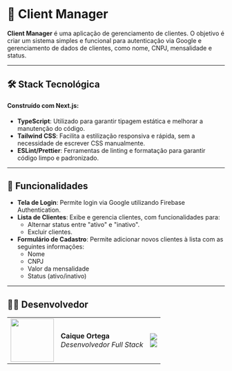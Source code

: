 # 🚀 Client Manager 
**Client Manager** é uma aplicação de gerenciamento de clientes. O objetivo é criar um sistema simples e funcional para autenticação via Google e gerenciamento de dados de clientes, como nome, CNPJ, mensalidade e status.

---

## 🛠️ Stack Tecnológica

#### Construído com Next.js:
- **TypeScript**: Utilizado para garantir tipagem estática e melhorar a manutenção do código.
- **Tailwind CSS**: Facilita a estilização responsiva e rápida, sem a necessidade de escrever CSS manualmente.
- **ESLint/Prettier**: Ferramentas de linting e formatação para garantir código limpo e padronizado.

---

## 📑 Funcionalidades

- **Tela de Login**: Permite login via Google utilizando Firebase Authentication.
- **Lista de Clientes**: Exibe e gerencia clientes, com funcionalidades para:
  - Alternar status entre "ativo" e "inativo".
  - Excluir clientes.
- **Formulário de Cadastro**: Permite adicionar novos clientes à lista com as seguintes informações:
  - Nome
  - CNPJ
  - Valor da mensalidade
  - Status (ativo/inativo)

---

## 👨‍💻 Desenvolvedor

<table>
  <tr>
    <td align="center">
      <img src="https://github.com/caiqueortega.png?size=100" width="100">
    </td>
    <td>
      <strong>Caique Ortega</strong><br />
      <i>Desenvolvedor Full Stack</i><br />
    </td>
    <td>
      <a href="https://github.com/caiqueortega">
        <img src="https://img.shields.io/badge/GitHub-000?style=for-the-badge&logo=github&logoColor=white" />
      </a><br>
      <a href="https://www.linkedin.com/in/caiqueortega">
        <img src="https://img.shields.io/badge/LinkedIn-0077B5?style=for-the-badge&logo=linkedin&logoColor=white" />
      </a>
    </td>
  </tr>
</table>
